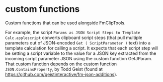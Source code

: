 # custom functions

Custom functions that can be used alongside FmClipTools. 

For example, the script `Params as JSON Script Steps to Template Calc.applescript`  converts clipboard script steps (that pull multiple parameters out of JSON-encoded `Get ( ScriptParameter )` text) into a template calculation for calling a script. It expects that each script step will be setting a script variable to the value for a JSON key extracted from the incoming script parameter JSON using the custom function GetJParam. That custom function depends on the custom function `JSON.ContainsProperty`, by Todd Geist (found at https://github.com/geistinteractive/fm-json-additions). 
